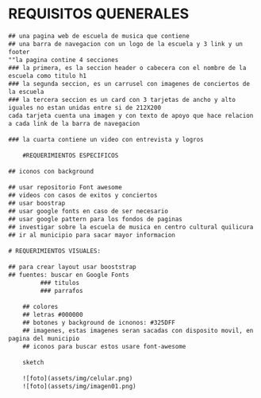 




  # REQUISITOS QUENERALES

	## una pagina web de escuela de musica que contiene
	## una barra de navegacion con un logo de la escuela y 3 link y un footer 
	""la pagina contine 4 secciones 
	### la primera, es la seccion header o cabecera con el nombre de la escuela como titulo h1
	### la segunda seccion, es un carrusel con imagenes de conciertos de la escuela
	### la tercera seccion es un card con 3 tarjetas de ancho y alto iguales no estan unidas entre si de 212X200
	cada tarjeta cuenta una imagen y con texto de apoyo que hace relacion a cada link de la barra de navegacion

	### la cuarta contiene un video con entrevista y logros

		#REQUERIMIENTOS ESPECIFICOS
	
	## iconos con background

	## usar repositorio Font awesome
	## videos con casos de exitos y conciertos
	## usar boostrap
	## usar google fonts en caso de ser necesario
	## usar google pattern para los fondos de paginas
	## investigar sobre la escuela de musica en centro cultural quilicura
	## ir al municipio para sacar mayor informacion 

	# REQUERIMIENTOS VISUALES:

	## para crear layout usar booststrap
	## fuentes: buscar en Google Fonts
	         ### titulos
		     ### parrafos

	    ## colores
		## letras #000000
		## botones y background de icnonos: #325DFF
		## imagenes, estas imagenes seran sacadas con disposito movil, en pagina del municipio
		## iconos para buscar estos usare font-awesome

		sketch

		![foto](assets/img/celular.png)
		![foto](assets/img/imagen01.png)
